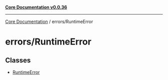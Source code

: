 [**Core Documentation v0.0.36**](../../README.md)

***

[Core Documentation](../../modules.md) / errors/RuntimeError

# errors/RuntimeError

## Classes

- [RuntimeError](classes/RuntimeError.md)
